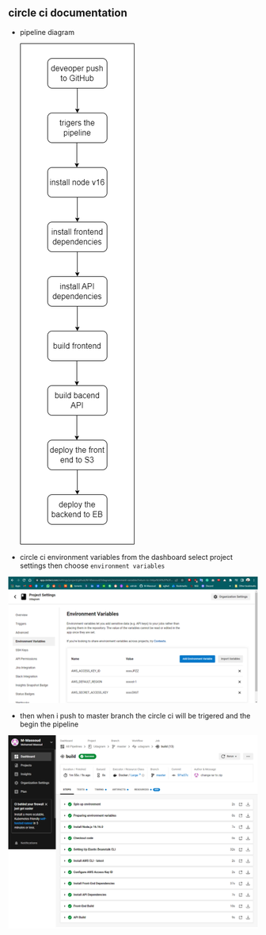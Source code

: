 ## circle ci documentation

- pipeline diagram

  ![pipeline diagram](../../screenshots/pipleline-diagram.png)

- circle ci environment variables from the dashboard select project settings then choose `environment variables`

![environment variables](../../screenshots/circleci/circleci1.png)

- then when i push to master branch the circle ci will be trigered and the begin the pipeline

![ciecle ci success](../../screenshots/circleci/circleci-success.png)

